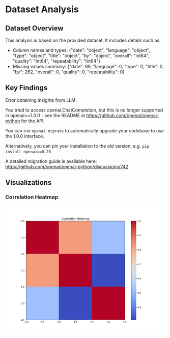 # Dataset Analysis

## Dataset Overview
This analysis is based on the provided dataset. It includes details such as:
- Column names and types: {"date": "object", "language": "object", "type": "object", "title": "object", "by": "object", "overall": "int64", "quality": "int64", "repeatability": "int64"}
- Missing values summary: {"date": 99, "language": 0, "type": 0, "title": 0, "by": 262, "overall": 0, "quality": 0, "repeatability": 0}

## Key Findings
Error obtaining insights from LLM: 

You tried to access openai.ChatCompletion, but this is no longer supported in openai>=1.0.0 - see the README at https://github.com/openai/openai-python for the API.

You can run `openai migrate` to automatically upgrade your codebase to use the 1.0.0 interface. 

Alternatively, you can pin your installation to the old version, e.g. `pip install openai==0.28`

A detailed migration guide is available here: https://github.com/openai/openai-python/discussions/742


## Visualizations
### Correlation Heatmap
![Correlation Heatmap](correlation_heatmap.png)
